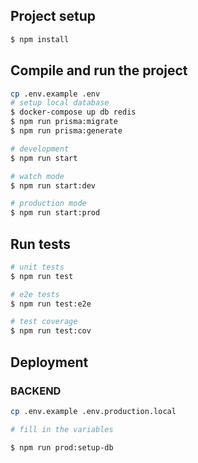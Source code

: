 ## Project setup

```bash
$ npm install
```

## Compile and run the project

```bash
cp .env.example .env
# setup local database
$ docker-compose up db redis
$ npm run prisma:migrate
$ npm run prisma:generate

# development
$ npm run start

# watch mode
$ npm run start:dev

# production mode
$ npm run start:prod
```

## Run tests

```bash
# unit tests
$ npm run test

# e2e tests
$ npm run test:e2e

# test coverage
$ npm run test:cov
```

## Deployment

### BACKEND

```bash
cp .env.example .env.production.local

# fill in the variables

$ npm run prod:setup-db
```
